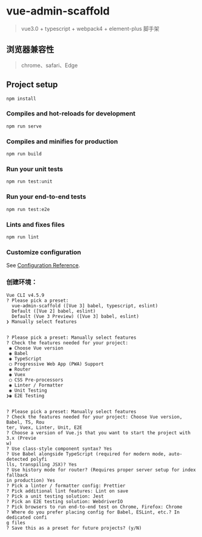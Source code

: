 # vue-admin-scaffold
> vue3.0 + typescript + webpack4 + element-plus 脚手架

## 浏览器兼容性
> chrome、safari、Edge

## Project setup
```
npm install
```

### Compiles and hot-reloads for development
```
npm run serve
```

### Compiles and minifies for production
```
npm run build
```

### Run your unit tests
```
npm run test:unit
```

### Run your end-to-end tests
```
npm run test:e2e
```

### Lints and fixes files
```
npm run lint
```

### Customize configuration
See [Configuration Reference](https://cli.vuejs.org/config/).

### 创建环境：
```
Vue CLI v4.5.9
? Please pick a preset: 
  vue-admin-scaffold ([Vue 3] babel, typescript, eslint) 
  Default ([Vue 2] babel, eslint) 
  Default (Vue 3 Preview) ([Vue 3] babel, eslint) 
❯ Manually select features 


? Please pick a preset: Manually select features
? Check the features needed for your project: 
 ◉ Choose Vue version
 ◉ Babel
 ◉ TypeScript
 ◯ Progressive Web App (PWA) Support
 ◉ Router
 ◉ Vuex
 ◯ CSS Pre-processors
 ◉ Linter / Formatter
 ◉ Unit Testing
❯◉ E2E Testing


? Please pick a preset: Manually select features
? Check the features needed for your project: Choose Vue version, Babel, TS, Rou
ter, Vuex, Linter, Unit, E2E
? Choose a version of Vue.js that you want to start the project with 3.x (Previe
w)
? Use class-style component syntax? Yes
? Use Babel alongside TypeScript (required for modern mode, auto-detected polyfi
lls, transpiling JSX)? Yes
? Use history mode for router? (Requires proper server setup for index fallback 
in production) Yes
? Pick a linter / formatter config: Prettier
? Pick additional lint features: Lint on save
? Pick a unit testing solution: Jest
? Pick an E2E testing solution: WebdriverIO
? Pick browsers to run end-to-end test on Chrome, Firefox: Chrome
? Where do you prefer placing config for Babel, ESLint, etc.? In dedicated confi
g files
? Save this as a preset for future projects? (y/N) 
```